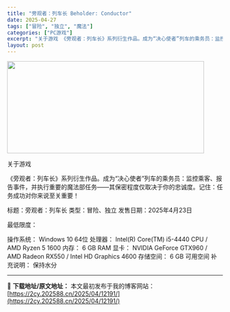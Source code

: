 ```yaml
---
title: "旁观者：列车长 Beholder: Conductor"
date: 2025-04-27
tags: ["冒险", "独立", "魔法"]
categories: ["PC游戏"]
excerpt: "关于游戏 《旁观者：列车长》系列衍生作品。成为“决心使者”列车的乘务员：监控乘客、报告事件，并执行重要的魔法部任务——其保密程度仅取决于你的忠诚度。记住：任务成功对你来说至关重要！ 标题：旁观者：列车长 类型：冒险、独立 发售日期：2025年4月23日 最低限度： 操作系统： Windows 10 &hellip;"
layout: post
---
```


<img class="aligncenter size-full wp-image-12187" src="https://2cy.202588.cn/wp-content/uploads/2025/04/2025042714075535.webp" alt="" width="460" height="215" />

关于游戏

《旁观者：列车长》系列衍生作品。成为“决心使者”列车的乘务员：监控乘客、报告事件，并执行重要的魔法部任务——其保密程度仅取决于你的忠诚度。记住：任务成功对你来说至关重要！

标题：旁观者：列车长
类型：冒险、独立
发售日期：2025年4月23日

最低限度：

操作系统： Windows 10 64位
处理器： Intel(R) Core(TM) i5-4440 CPU / AMD Ryzen 5 1600
内存： 6 GB RAM
显卡： NVIDIA GeForce GTX960 / AMD Radeon RX550 / Intel HD Graphics 4600
存储空间： 6 GB 可用空间
补充说明： 保持水分

---
📖 **下载地址/原文地址：** 本文最初发布于我的博客网站：[https://2cy.202588.cn/2025/04/12191/](https://2cy.202588.cn/2025/04/12191/)
